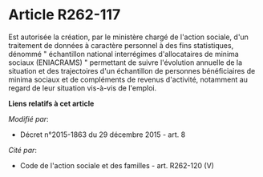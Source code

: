# Article R262-117

Est autorisée la création, par le ministère chargé de l'action sociale, d'un traitement de données à caractère personnel à
des fins statistiques, dénommé " échantillon national interrégimes d'allocataires de minima sociaux (ENIACRAMS) " permettant
de suivre l'évolution annuelle de la situation et des trajectoires d'un échantillon de personnes bénéficiaires de minima
sociaux et de compléments de revenus d'activité, notamment au regard de leur situation vis-à-vis de l'emploi.

**Liens relatifs à cet article**

_Modifié par_:

  - Décret n°2015-1863 du 29 décembre 2015 - art. 8

_Cité par_:

  - Code de l'action sociale et des familles - art. R262-120 (V)
